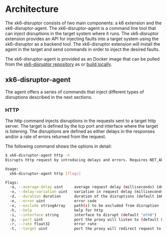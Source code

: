 # Architecture

The xk6-disruptor consists of two main components: a k6 extension and the xk6-disruptor-agent. The xk6-disruptor-agent is a command line tool that can inject disruptions in the target system where it runs. The xk6-disruptor extension provides an API for injecting faults into a target system using the xk6-disruptor as a backend tool. The xk6-disruptor extension will install the agent in the target and send commands in order to inject the desired faults.

 The xk6-disruptor-agent is provided as an Docker image that can be pulled from the [xk6-disruptor repository](https://github.com/grafana/xk6-disruptor/pkgs/container/xk6-disruptor-agent) as or [build locally](./01-contributing.md#building-the-xk6-disruptor-agent-image).

## xk6-disruptor-agent

The agent offers a series of commands that inject different types of disruptions described in the next sections.

### HTTP

The http command injects disruptions in the requests sent to a target http server.
The target is defined by the tcp port and interface where the target is listening.
The disruptions are defined as either delays in the responses and/or a rate of errors
returned from the request.

The following command shows the options in detail:
```sh
$ xk6-disruptor-agent http -h
Disrupts http request by introducing delays and errors. Requires NET_ADMIM capabilities for setting iptable rules.

Usage:
  xk6-disruptor-agent http [flags]

Flags:
  -a, --average-delay uint     average request delay (milliseconds) (default 100)
  -v, --delay-variation uint   variation in request delay (milliseconds
  -d, --duration duration      duration of the disruptions (default 1m0s)
  -e, --error uint             error code
  -x, --exclude stringArray    path(s) to be excluded from disruption
  -h, --help                   help for http
  -i, --interface string       interface to disrupt (default "eth0")
  -p, --port uint              port the proxy will listen to (default 8080)
  -r, --rate float32           error rate
  -t, --target uint            port the proxy will redirect request to (default 80)
```